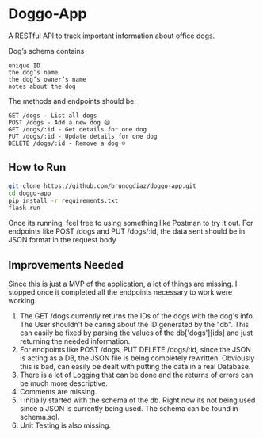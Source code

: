 # Doggo-App

A RESTful API to track important information about office dogs. 

Dog’s schema contains
```
unique ID
the dog’s name
the dog’s owner’s name
notes about the dog
```

The methods and endpoints should be:
```
GET /dogs - List all dogs
POST /dogs - Add a new dog 😄
GET /dogs/:id - Get details for one dog
PUT /dogs/:id - Update details for one dog
DELETE /dogs/:id - Remove a dog ☹️
```

## How to Run

```bash
git clone https://github.com/brunogdiaz/doggo-app.git
cd doggo-app
pip install -r requirements.txt
flask run
```

Once its running, feel free to using something like Postman to try it out.
For endpoints like POST /dogs and PUT /dogs/:id, the data sent should be in JSON format in the request body

## Improvements Needed

Since this is just a MVP of the application, a lot of things are missing. I stopped once it completed all the endpoints necessary to work were working. 

1. The GET /dogs currently returns the IDs of the dogs with the dog's info. The User shouldn't be caring about the ID generated by the "db". This can easily be fixed by parsing the values of the db['dogs'][ids] and just returning the needed information. 
2. For endpoints like POST /dogs, PUT DELETE /dogs/:id, since the JSON is acting as a DB, the JSON file is being completely rewritten. Obviously this is bad, can easily be dealt with putting the data in a real Database.
3. There is a lot of Logging that can be done and the returns of errors can be much more descriptive.
4. Comments are missing.
5. I initially started with the schema of the db. Right now its not being used since a JSON is currently being used. The schema can be found in schema.sql.
6. Unit Testing is also missing.


